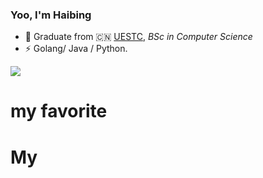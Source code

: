 ### Yoo,  I'm Haibing

- 🍻 Graduate from 🇨🇳 [UESTC](https://en.uestc.edu.cn/), _BSc in Computer Science_
- ⚡ Golang/ Java / Python.
<!--
- 🖋 Writer at [sspai](https://sspai.com/u/aw0luepf/posts)
- ✍️ [Blogger-NO](https://tech)
- 🏃 Sailing / Kayak / Scuba Diving / Windsurfing / Table Tennis / Cycling
- 🥋 Boxing / Tai Chi
- ♟ Chinese Chess / Chess 
- 
-->

![](https://github-readme-stats.vercel.app/api?username=haibing-wang&theme=dark)
# my favorite


# My 
